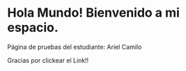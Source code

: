 # Hola Mundo! Bienvenido a mi espacio.

Página de pruebas del estudiante: Ariel Camilo

Gracias por clickear el Link!!